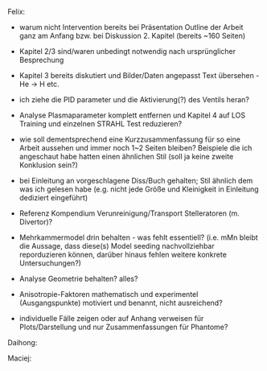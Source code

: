 Felix:
- warum nicht Intervention bereits bei Präsentation Outline der Arbeit ganz am Anfang bzw. bei Diskussion 2. Kapitel (bereits ~160 Seiten)
- Kapitel 2/3 sind/waren unbedingt notwendig nach ursprünglicher Besprechung

- Kapitel 3 bereits diskutiert und Bilder/Daten angepasst
  Text übersehen - He -> H etc.
- ich ziehe die PID parameter und die Aktivierung(?) des Ventils heran? 

- Analyse Plasmaparameter komplett entfernen und Kapitel 4 auf LOS Training und einzelnen STRAHL Test reduzieren? 

- wie soll dementsprechend eine Kurzzusammenfassung für so eine Arbeit aussehen und immer noch 1~2 Seiten bleiben? Beispiele die ich angeschaut habe hatten einen ähnlichen Stil (soll ja keine zweite Konklusion sein?)
- bei Einleitung an vorgeschlagene Diss/Buch gehalten; Stil ähnlich dem was ich gelesen habe (e.g. nicht jede Größe und Kleinigkeit in Einleitung dediziert eingeführt)
- Referenz Kompendium Verunreinigung/Transport Stelleratoren (m. Divertor)?

- Mehrkammermodel drin behalten - was fehlt essentiell? (i.e. mMn bleibt die Aussage, dass diese(s) Model seeding nachvollziehbar reporduzieren können, darüber hinaus fehlen weitere konkrete Untersuchungen?)


- Analyse Geometrie behalten? alles?
- Anisotropie-Faktoren mathematisch und experimentel (Ausgangspunkte) motiviert und benannt, nicht ausreichend?
- individuelle Fälle zeigen oder auf Anhang verweisen für Plots/Darstellung und nur Zusammenfassungen für Phantome?


Daihong:


Maciej:

